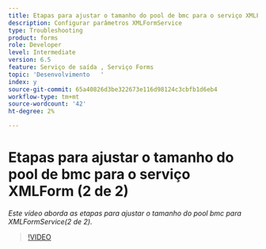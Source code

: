 ```yaml
---
title: Etapas para ajustar o tamanho do pool de bmc para o serviço XMLForm (2 de 2)
description: Configurar parâmetros XMLFormService
type: Troubleshooting
product: forms
role: Developer
level: Intermediate
version: 6.5
feature: Serviço de saída , Serviço Forms
topic: 'Desenvolvimento   '
index: y
source-git-commit: 65a40826d3be322673e116d98124c3cbfb1d6eb4
workflow-type: tm+mt
source-wordcount: '42'
ht-degree: 2%

---
```



# Etapas para ajustar o tamanho do pool de bmc para o serviço XMLForm (2 de 2)

*Este vídeo aborda as etapas para ajustar o tamanho do pool bmc para XMLFormService(2 de 2).*

>[!VIDEO](https://video.tv.adobe.com/v/335553?quality=9&learn=on)
